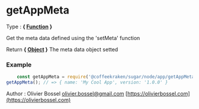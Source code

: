# getAppMeta

<!-- @namespace: sugar.node.app.getAppMeta -->

Type : **{ [Function](https://developer.mozilla.org/fr/docs/Web/JavaScript/Reference/Objets_globaux/Function) }**


Get the meta data defined using the 'setMeta' function


Return **{ [Object](https://developer.mozilla.org/fr/docs/Web/JavaScript/Reference/Objets_globaux/Object) }** The meta data object setted

### Example
```js
	const getAppMeta = require('@coffeekraken/sugar/node/app/getAppMeta');
getAppMeta(); // => { name: 'My Cool App', version: '1.0.0' }
```
Author : Olivier Bossel [olivier.bossel@gmail.com](mailto:olivier.bossel@gmail.com) [https://olivierbossel.com](https://olivierbossel.com)